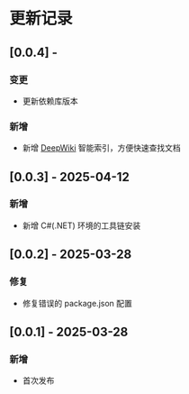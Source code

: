 # 更新记录

## [0.0.4] - 
### 变更
- 更新依赖库版本

### 新增
- 新增 [DeepWiki](https://deepwiki.com) 智能索引，方便快速查找文档

## [0.0.3] - 2025-04-12
### 新增
- 新增 C#(.NET) 环境的工具链安装

## [0.0.2] - 2025-03-28
### 修复
- 修复错误的 package.json 配置

## [0.0.1] - 2025-03-28
### 新增
- 首次发布
